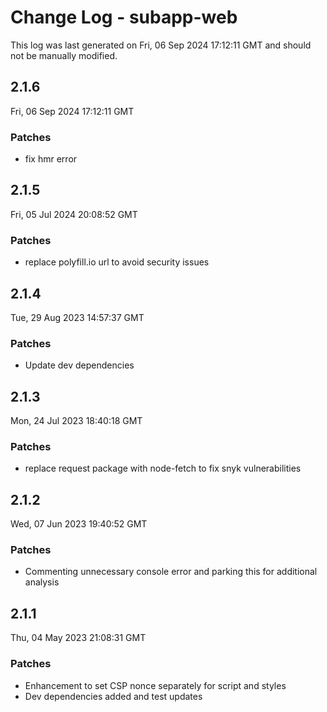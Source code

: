 # Change Log - subapp-web

This log was last generated on Fri, 06 Sep 2024 17:12:11 GMT and should not be manually modified.

## 2.1.6
Fri, 06 Sep 2024 17:12:11 GMT

### Patches

- fix hmr error

## 2.1.5
Fri, 05 Jul 2024 20:08:52 GMT

### Patches

- replace polyfill.io url to avoid security issues

## 2.1.4
Tue, 29 Aug 2023 14:57:37 GMT

### Patches

- Update dev dependencies

## 2.1.3
Mon, 24 Jul 2023 18:40:18 GMT

### Patches

- replace request package with node-fetch to fix snyk vulnerabilities

## 2.1.2
Wed, 07 Jun 2023 19:40:52 GMT

### Patches

- Commenting unnecessary console error and parking this for additional analysis

## 2.1.1
Thu, 04 May 2023 21:08:31 GMT

### Patches

- Enhancement to set CSP nonce separately for script and styles
- Dev dependencies added and test updates

